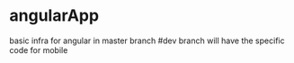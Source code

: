 # angularApp
basic infra for angular in master branch
#dev branch
will have the specific code for mobile

